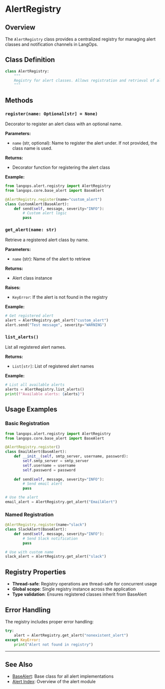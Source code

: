 # AlertRegistry

## Overview

The `AlertRegistry` class provides a centralized registry for managing alert classes and notification channels in LangOps.

## Class Definition

```python
class AlertRegistry:
    """
    Registry for alert classes. Allows registration and retrieval of alerts by name.
    """
```

## Methods

### `register(name: Optional[str] = None)`

Decorator to register an alert class with an optional name.

**Parameters:**

- `name` (str, optional): Name to register the alert under. If not provided, the class name is used.

**Returns:**

- Decorator function for registering the alert class

**Example:**

```python
from langops.alert.registry import AlertRegistry
from langops.core.base_alert import BaseAlert

@AlertRegistry.register(name="custom_alert")
class CustomAlert(BaseAlert):
    def send(self, message, severity="INFO"):
        # Custom alert logic
        pass
```

### `get_alert(name: str)`

Retrieve a registered alert class by name.

**Parameters:**

- `name` (str): Name of the alert to retrieve

**Returns:**

- Alert class instance

**Raises:**

- `KeyError`: If the alert is not found in the registry

**Example:**

```python
# Get registered alert
alert = AlertRegistry.get_alert("custom_alert")
alert.send("Test message", severity="WARNING")
```

### `list_alerts()`

List all registered alert names.

**Returns:**

- `List[str]`: List of registered alert names

**Example:**

```python
# List all available alerts
alerts = AlertRegistry.list_alerts()
print(f"Available alerts: {alerts}")
```

## Usage Examples

### Basic Registration

```python
from langops.alert.registry import AlertRegistry
from langops.core.base_alert import BaseAlert

@AlertRegistry.register()
class EmailAlert(BaseAlert):
    def __init__(self, smtp_server, username, password):
        self.smtp_server = smtp_server
        self.username = username
        self.password = password
    
    def send(self, message, severity="INFO"):
        # Send email alert
        pass

# Use the alert
email_alert = AlertRegistry.get_alert("EmailAlert")
```

### Named Registration

```python
@AlertRegistry.register(name="slack")
class SlackAlert(BaseAlert):
    def send(self, message, severity="INFO"):
        # Send Slack notification
        pass

# Use with custom name
slack_alert = AlertRegistry.get_alert("slack")
```

## Registry Properties

- **Thread-safe**: Registry operations are thread-safe for concurrent usage
- **Global scope**: Single registry instance across the application
- **Type validation**: Ensures registered classes inherit from BaseAlert

## Error Handling

The registry includes proper error handling:

```python
try:
    alert = AlertRegistry.get_alert("nonexistent_alert")
except KeyError:
    print("Alert not found in registry")
```

---

## See Also

- [BaseAlert](../core/base_alert.md): Base class for all alert implementations
- [Alert Index](index.md): Overview of the alert module
